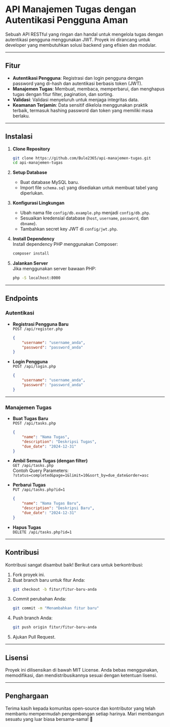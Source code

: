 # API Manajemen Tugas dengan Autentikasi Pengguna Aman  
Sebuah API RESTful yang ringan dan handal untuk mengelola tugas dengan autentikasi pengguna menggunakan JWT. Proyek ini dirancang untuk developer yang membutuhkan solusi backend yang efisien dan modular.  

---

## Fitur  
- **Autentikasi Pengguna**: Registrasi dan login pengguna dengan password yang di-hash dan autentikasi berbasis token (JWT).  
- **Manajemen Tugas**: Membuat, membaca, memperbarui, dan menghapus tugas dengan fitur filter, pagination, dan sorting.  
- **Validasi**: Validasi menyeluruh untuk menjaga integritas data.  
- **Keamanan Terjamin**: Data sensitif dikelola menggunakan praktik terbaik, termasuk hashing password dan token yang memiliki masa berlaku.  

---

## Instalasi  

1. **Clone Repository**  
   ```bash
   git clone https://github.com/Bule2365/api-manajemen-tugas.git
   cd api-manajemen-tugas
   ```

2. **Setup Database**  
   - Buat database MySQL baru.  
   - Import file `schema.sql` yang disediakan untuk membuat tabel yang diperlukan.  

3. **Konfigurasi Lingkungan**  
   - Ubah nama file `config/db.example.php` menjadi `config/db.php`.  
   - Sesuaikan kredensial database (`host`, `username`, `password`, dan `dbname`).  
   - Tambahkan secret key JWT di `config/jwt.php`.  

4. **Install Dependency**  
   Install dependency PHP menggunakan Composer:  
   ```bash
   composer install
   ```

5. **Jalankan Server**  
   Jika menggunakan server bawaan PHP:  
   ```bash
   php -S localhost:8000
   ```

---

## Endpoints  

### **Autentikasi**  
- **Registrasi Pengguna Baru**  
  `POST /api/register.php`  
  ```json
  {
      "username": "username_anda",
      "password": "password_anda"
  }
  ```

- **Login Pengguna**  
  `POST /api/login.php`  
  ```json
  {
      "username": "username_anda",
      "password": "password_anda"
  }
  ```

---

### **Manajemen Tugas**  
- **Buat Tugas Baru**  
  `POST /api/tasks.php`  
  ```json
  {
      "name": "Nama Tugas",
      "description": "Deskripsi Tugas",
      "due_date": "2024-12-31"
  }
  ```

- **Ambil Semua Tugas (dengan filter)**  
  `GET /api/tasks.php`  
  Contoh Query Parameters:  
  `?status=completed&page=1&limit=10&sort_by=due_date&order=asc`  

- **Perbarui Tugas**  
  `PUT /api/tasks.php?id=1`  
  ```json
  {
      "name": "Nama Tugas Baru",
      "description": "Deskripsi Baru",
      "due_date": "2024-12-31"
  }
  ```

- **Hapus Tugas**  
  `DELETE /api/tasks.php?id=1`  

---

## Kontribusi  

Kontribusi sangat disambut baik! Berikut cara untuk berkontribusi:  
1. Fork proyek ini.  
2. Buat branch baru untuk fitur Anda:  
   ```bash
   git checkout -b fitur/fitur-baru-anda
   ```
3. Commit perubahan Anda:  
   ```bash
   git commit -m "Menambahkan fitur baru"
   ```
4. Push branch Anda:  
   ```bash
   git push origin fitur/fitur-baru-anda
   ```
5. Ajukan Pull Request.  

---

## Lisensi  
Proyek ini dilisensikan di bawah MIT License. Anda bebas menggunakan, memodifikasi, dan mendistribusikannya sesuai dengan ketentuan lisensi.  

---

## Penghargaan  
Terima kasih kepada komunitas open-source dan kontributor yang telah membantu mempermudah pengembangan setiap harinya. Mari membangun sesuatu yang luar biasa bersama-sama! 🚀  
